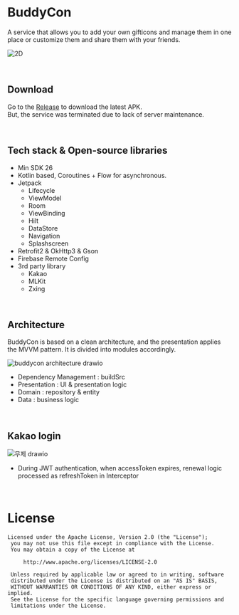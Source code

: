 # BuddyCon
A service that allows you to add your own gifticons and manage them in one place or customize them and share them with your friends.

![2D](https://github.com/user-attachments/assets/05e6d27f-6920-49c5-aa5a-6b8e5a239f32)

<br>

## Download
Go to the [Release](https://play.google.com/store/apps/details?id=com.yapp.buddycon&hl=ko) to download the latest APK. <br>
But, the service was terminated due to lack of server maintenance.

<br>

## Tech stack & Open-source libraries
- Min SDK 26
- Kotlin based, Coroutines + Flow for asynchronous.
- Jetpack
  - Lifecycle
  - ViewModel
  - Room
  - ViewBinding
  - Hilt
  - DataStore
  - Navigation
  - Splashscreen
- Retrofit2 & OkHttp3 & Gson
- Firebase Remote Config
- 3rd party library
  - Kakao
  - MLKit
  - Zxing

<br>

## Architecture
BuddyCon is based on a clean architecture, and the presentation applies the MVVM pattern. 
It is divided into modules accordingly.

![buddycon architecture drawio](https://github.com/user-attachments/assets/5018d07a-46cf-484a-9288-4df6df39674e)

- Dependency Management : buildSrc
- Presentation : UI & presentation logic
- Domain : repository & entity
- Data : business logic

<br>

## Kakao login 
![무제 drawio](https://github.com/user-attachments/assets/8f54ca64-58ba-4509-9bde-5a97c713473c)

- During JWT authentication, when accessToken expires, renewal logic processed as refreshToken in Interceptor

<br>

# License
```
Licensed under the Apache License, Version 2.0 (the "License");
 you may not use this file except in compliance with the License.
 You may obtain a copy of the License at

     http://www.apache.org/licenses/LICENSE-2.0

 Unless required by applicable law or agreed to in writing, software
 distributed under the License is distributed on an "AS IS" BASIS,
 WITHOUT WARRANTIES OR CONDITIONS OF ANY KIND, either express or implied.
 See the License for the specific language governing permissions and
 limitations under the License.
```
